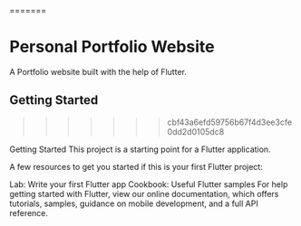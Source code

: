 
=======
# Personal Portfolio Website

A Portfolio website built with the help of Flutter.

## Getting Started
>>>>>>> cbf43a6efd59756b67f4d3ee3cfe0dd2d0105dc8

Getting Started
This project is a starting point for a Flutter application.

A few resources to get you started if this is your first Flutter project:

Lab: Write your first Flutter app
Cookbook: Useful Flutter samples
For help getting started with Flutter, view our online documentation, which offers tutorials, samples, guidance on mobile development, and a full API reference.